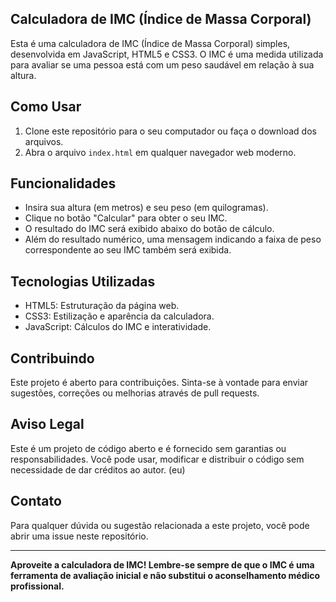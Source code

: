 ## Calculadora de IMC (Índice de Massa Corporal)

Esta é uma calculadora de IMC (Índice de Massa Corporal) simples, desenvolvida em JavaScript, HTML5 e CSS3. O IMC é uma medida utilizada para avaliar se uma pessoa está com um peso saudável em relação à sua altura.

## Como Usar

1. Clone este repositório para o seu computador ou faça o download dos arquivos.
2. Abra o arquivo `index.html` em qualquer navegador web moderno.

## Funcionalidades

- Insira sua altura (em metros) e seu peso (em quilogramas).
- Clique no botão "Calcular" para obter o seu IMC.
- O resultado do IMC será exibido abaixo do botão de cálculo.
- Além do resultado numérico, uma mensagem indicando a faixa de peso correspondente ao seu IMC também será exibida.

## Tecnologias Utilizadas

- HTML5: Estruturação da página web.
- CSS3: Estilização e aparência da calculadora.
- JavaScript: Cálculos do IMC e interatividade.

## Contribuindo

Este projeto é aberto para contribuições. Sinta-se à vontade para enviar sugestões, correções ou melhorias através de pull requests.

## Aviso Legal

Este é um projeto de código aberto e é fornecido sem garantias ou responsabilidades. Você pode usar, modificar e distribuir o código sem necessidade de dar créditos ao autor. (eu)

## Contato

Para qualquer dúvida ou sugestão relacionada a este projeto, você pode abrir uma issue neste repositório.

---

**Aproveite a calculadora de IMC! Lembre-se sempre de que o IMC é uma ferramenta de avaliação inicial e não substitui o aconselhamento médico profissional.**
